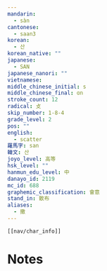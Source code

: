 ```yaml
---
mandarin:
  - sàn
cantonese:
  - saan3
korean:
  - 산
korean_native: ""
japanese:
  - SAN
japanese_nanori: ""
vietnamese:
middle_chinese_initial: s
middle_chinese_final: ɑn
stroke_count: 12
radical: 攴
skip_number: 1-8-4
grade_level: 2
pos: ""
english:
  - scatter
羅馬字: san
韓文: 산
joyo_level: 高等
hsk_level: ""
hanmun_edu_level: 中
danayo_id: 2119
mc_id: 688
graphemic_classification: 會意
stand_in: 散布
aliases:
  - 撒
---
```

```meta-bind-embed
[[nav/char_info]]
```

# Notes
